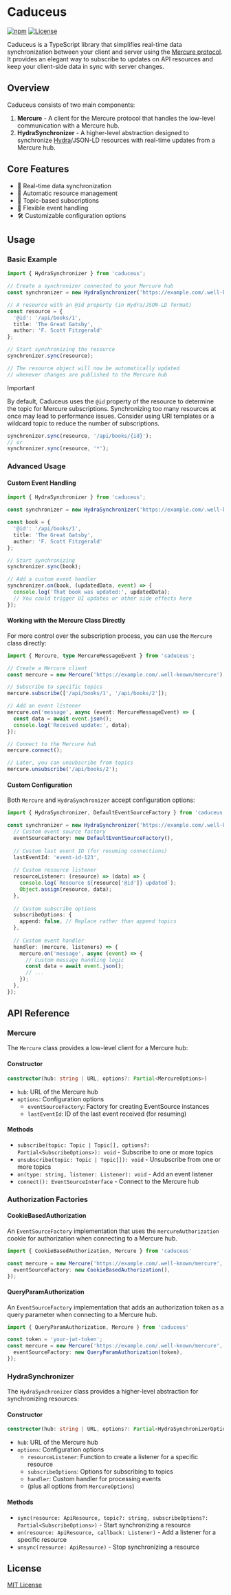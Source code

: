 # Caduceus

[![npm](https://img.shields.io/npm/v/bentools-caduceus)](https://www.npmjs.com/package/bentools-caduceus)
[![License](https://img.shields.io/github/license/bpolaszek/caduceus)](LICENSE)

Caduceus is a TypeScript library that simplifies real-time data synchronization between your client and server using the [Mercure protocol](https://mercure.rocks/). It provides an elegant way to subscribe to updates on API resources and keep your client-side data in sync with server changes.

## Overview

Caduceus consists of two main components:

1. **Mercure** - A client for the Mercure protocol that handles the low-level communication with a Mercure hub.
2. **HydraSynchronizer** - A higher-level abstraction designed to synchronize [Hydra](https://www.hydra-cg.com/)/JSON-LD resources with real-time updates from a Mercure hub.

## Core Features

- 🔄 Real-time data synchronization
- 🧠 Automatic resource management
- 🎯 Topic-based subscriptions
- 🔌 Flexible event handling
- 🛠️ Customizable configuration options

## Usage

### Basic Example

```typescript
import { HydraSynchronizer } from 'caduceus';

// Create a synchronizer connected to your Mercure hub
const synchronizer = new HydraSynchronizer('https://example.com/.well-known/mercure');

// A resource with an @id property (in Hydra/JSON-LD format)
const resource = {
  '@id': '/api/books/1',
  title: 'The Great Gatsby',
  author: 'F. Scott Fitzgerald'
};

// Start synchronizing the resource
synchronizer.sync(resource);

// The resource object will now be automatically updated
// whenever changes are published to the Mercure hub
```

> [!IMPORTANT]  
> By default, Caduceus uses the `@id` property of the resource to determine the topic for Mercure subscriptions. 
> Synchronizing too many resources at once may lead to performance issues.
> Consider using URI templates or a wildcard topic to reduce the number of subscriptions.

```typescript
synchronizer.sync(resource, '/api/books/{id}');
// or
synchronizer.sync(resource, '*');
```

### Advanced Usage

#### Custom Event Handling

```typescript
import { HydraSynchronizer } from 'caduceus';

const synchronizer = new HydraSynchronizer('https://example.com/.well-known/mercure');

const book = {
  '@id': '/api/books/1',
  title: 'The Great Gatsby',
  author: 'F. Scott Fitzgerald'
};

// Start synchronizing
synchronizer.sync(book);

// Add a custom event handler
synchronizer.on(book, (updatedData, event) => {
  console.log('That book was updated:', updatedData);
  // You could trigger UI updates or other side effects here
});
```

#### Working with the Mercure Class Directly

For more control over the subscription process, you can use the `Mercure` class directly:

```typescript
import { Mercure, type MercureMessageEvent } from 'caduceus';

// Create a Mercure client
const mercure = new Mercure('https://example.com/.well-known/mercure');

// Subscribe to specific topics
mercure.subscribe(['/api/books/1', '/api/books/2']);

// Add an event listener
mercure.on('message', async (event: MercureMessageEvent) => {
  const data = await event.json();
  console.log('Received update:', data);
});

// Connect to the Mercure hub
mercure.connect();

// Later, you can unsubscribe from topics
mercure.unsubscribe('/api/books/2');
```

#### Custom Configuration

Both `Mercure` and `HydraSynchronizer` accept configuration options:

```typescript
import { HydraSynchronizer, DefaultEventSourceFactory } from 'caduceus';

const synchronizer = new HydraSynchronizer('https://example.com/.well-known/mercure', {
  // Custom event source factory
  eventSourceFactory: new DefaultEventSourceFactory(),
  
  // Custom last event ID (for resuming connections)
  lastEventId: 'event-id-123',
  
  // Custom resource listener
  resourceListener: (resource) => (data) => {
    console.log(`Resource ${resource['@id']} updated`);
    Object.assign(resource, data);
  },
  
  // Custom subscribe options
  subscribeOptions: {
    append: false, // Replace rather than append topics
  },
  
  // Custom event handler
  handler: (mercure, listeners) => {
    mercure.on('message', async (event) => {
      // Custom message handling logic
      const data = await event.json();
      // ...
    });
  },
});
```

## API Reference

### Mercure

The `Mercure` class provides a low-level client for a Mercure hub:

#### Constructor

```typescript
constructor(hub: string | URL, options?: Partial<MercureOptions>)
```

- `hub`: URL of the Mercure hub
- `options`: Configuration options
    - `eventSourceFactory`: Factory for creating EventSource instances
    - `lastEventId`: ID of the last event received (for resuming)

#### Methods

- `subscribe(topic: Topic | Topic[], options?: Partial<SubscribeOptions>): void` - Subscribe to one or more topics
- `unsubscribe(topic: Topic | Topic[]): void` - Unsubscribe from one or more topics
- `on(type: string, listener: Listener): void` - Add an event listener
- `connect(): EventSourceInterface` - Connect to the Mercure hub

### Authorization Factories

#### CookieBasedAuthorization

An `EventSourceFactory` implementation that uses the `mercureAuthorization` cookie for authorization when connecting to a Mercure hub.

```typescript
import { CookieBasedAuthorization, Mercure } from 'caduceus'

const mercure = new Mercure('https://example.com/.well-known/mercure', {
  eventSourceFactory: new CookieBasedAuthorization(),
});
```

#### QueryParamAuthorization

An `EventSourceFactory` implementation that adds an authorization token as a query parameter when connecting to a Mercure hub.

```typescript
import { QueryParamAuthorization, Mercure } from 'caduceus'

const token = 'your-jwt-token';
const mercure = new Mercure('https://example.com/.well-known/mercure', {
  eventSourceFactory: new QueryParamAuthorization(token),
});
```

### HydraSynchronizer

The `HydraSynchronizer` class provides a higher-level abstraction for synchronizing resources:

#### Constructor

```typescript
constructor(hub: string | URL, options?: Partial<HydraSynchronizerOptions>)
```

- `hub`: URL of the Mercure hub
- `options`: Configuration options
    - `resourceListener`: Function to create a listener for a specific resource
    - `subscribeOptions`: Options for subscribing to topics
    - `handler`: Custom handler for processing events
    - (plus all options from `MercureOptions`)

#### Methods

- `sync(resource: ApiResource, topic?: string, subscribeOptions?: Partial<SubscribeOptions>)` - Start synchronizing a resource
- `on(resource: ApiResource, callback: Listener)` - Add a listener for a specific resource
- `unsync(resource: ApiResource)` - Stop synchronizing a resource

## License

[MIT License](LICENSE)
